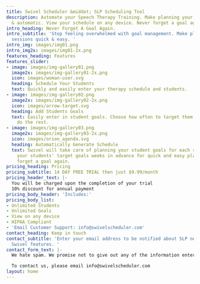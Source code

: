 ```yaml
---
title: Swivel Scheduler &middot; SLP Scheduling Tool
description: Automate your Speech Therapy Training. Make planning your sessions easy
  & automatic. View your schedule on any device. Never forget a goal again.
intro_heading: Never Forget A Goal Again.
intro_subtitle: 'Stop feeling overwhelmed with goal management. Make planning your
  sessions quick & easy. '
intro_img: images/img01.png
intro_img2x: images/img01-2x.png
features_heading: Features
features_slider:
- image: images/img-gallery01.png
  image2x: images/img-gallery01-2x.png
  icon: images/woman-user.svg
  heading: Schedule Your Students
  text: Quickly and easily enter your therapy schedule and students.
- image: images/img-gallery02.png
  image2x: images/img-gallery02-2x.png
  icon: images/arrow-target.svg
  heading: Add Students Goals
  text: Easily enter in student goals. Choose how often to target them and let Swivel
    do the rest.
- image: images/img-gallery03.png
  image2x: images/img-gallery03-2x.png
  icon: images/orion_agenda.svg
  heading: Automatically Generate Schedule
  text: Swivel will take care of planning your student goals for each session. Know
    your students' target goals weeks in advance for quick and easy planning. Never
    forget a goal again.
pricing_heading: Pricing
pricing_subtitle: 14 DAY FREE TRIAL then just $9.99/month
pricing_header_text: |-
  You will be charged upon the completion of your trial
  10% discount for annual payment
pricing_body_header: 'Includes:'
pricing_body_list:
- Unlimited Students
- Unlimited Goals
- View on any device
- HIPAA Compliant
- 'Email Customer Support: info@swivelscheduler.com'
contact_heading: Keep in touch
contact_subtitle: 'Enter your email address to be notified about SLP news and new
  Swivel features. '
contact_form_text: |-
  We hate spam. We promise not to give out any of the information entered onto this site.

  To contact us, please email info@swivelscheduler.com
layout: home
---
```


